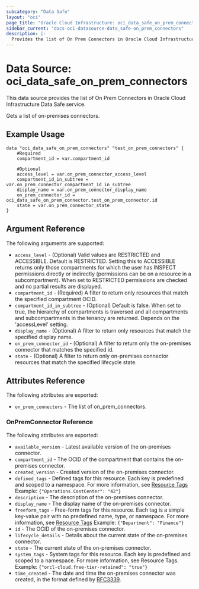 ```yaml
---
subcategory: "Data Safe"
layout: "oci"
page_title: "Oracle Cloud Infrastructure: oci_data_safe_on_prem_connectors"
sidebar_current: "docs-oci-datasource-data_safe-on_prem_connectors"
description: |-
  Provides the list of On Prem Connectors in Oracle Cloud Infrastructure Data Safe service
---
```


# Data Source: oci_data_safe_on_prem_connectors
This data source provides the list of On Prem Connectors in Oracle Cloud Infrastructure Data Safe service.

Gets a list of on-premises connectors.


## Example Usage

```hcl
data "oci_data_safe_on_prem_connectors" "test_on_prem_connectors" {
	#Required
	compartment_id = var.compartment_id

	#Optional
	access_level = var.on_prem_connector_access_level
	compartment_id_in_subtree = var.on_prem_connector_compartment_id_in_subtree
	display_name = var.on_prem_connector_display_name
	on_prem_connector_id = oci_data_safe_on_prem_connector.test_on_prem_connector.id
	state = var.on_prem_connector_state
}
```

## Argument Reference

The following arguments are supported:

* `access_level` - (Optional) Valid values are RESTRICTED and ACCESSIBLE. Default is RESTRICTED. Setting this to ACCESSIBLE returns only those compartments for which the user has INSPECT permissions directly or indirectly (permissions can be on a resource in a subcompartment). When set to RESTRICTED permissions are checked and no partial results are displayed. 
* `compartment_id` - (Required) A filter to return only resources that match the specified compartment OCID.
* `compartment_id_in_subtree` - (Optional) Default is false. When set to true, the hierarchy of compartments is traversed and all compartments and subcompartments in the tenancy are returned. Depends on the 'accessLevel' setting. 
* `display_name` - (Optional) A filter to return only resources that match the specified display name. 
* `on_prem_connector_id` - (Optional) A filter to return only the on-premises connector that matches the specified id.
* `state` - (Optional) A filter to return only on-premises connector resources that match the specified lifecycle state.


## Attributes Reference

The following attributes are exported:

* `on_prem_connectors` - The list of on_prem_connectors.

### OnPremConnector Reference

The following attributes are exported:

* `available_version` - Latest available version of the on-premises connector.
* `compartment_id` - The OCID of the compartment that contains the on-premises connector.
* `created_version` - Created version of the on-premises connector.
* `defined_tags` - Defined tags for this resource. Each key is predefined and scoped to a namespace. For more information, see [Resource Tags](https://docs.cloud.oracle.com/iaas/Content/General/Concepts/resourcetags.htm) Example: `{"Operations.CostCenter": "42"}` 
* `description` - The description of the on-premises connector.
* `display_name` - The display name of the on-premises connector.
* `freeform_tags` - Free-form tags for this resource. Each tag is a simple key-value pair with no predefined name, type, or namespace. For more information, see [Resource Tags](https://docs.cloud.oracle.com/iaas/Content/General/Concepts/resourcetags.htm)  Example: `{"Department": "Finance"}` 
* `id` - The OCID of the on-premises connector.
* `lifecycle_details` - Details about the current state of the on-premises connector.
* `state` - The current state of the on-premises connector.
* `system_tags` - System tags for this resource. Each key is predefined and scoped to a namespace. For more information, see Resource Tags. Example: `{"orcl-cloud.free-tier-retained": "true"}` 
* `time_created` - The date and time the on-premises connector was created, in the format defined by [RFC3339](https://tools.ietf.org/html/rfc3339).


